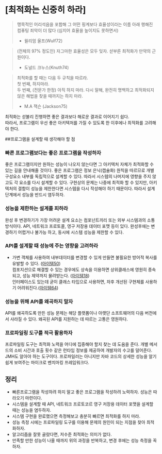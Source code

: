 # [최적화는 신중히 하라]
> 맹목적인 어리석음을 포함해 그 어떤 핑계보다 효율성이라는 이름 아래 행해진 컴퓨팅 죄악이 더 많다 (심지어 효율을 높이지도 못하면서)  
> - 윌리엄 울프(Wulf72)  

> (전체의 97% 정도인) 자그마한 효율성은 모두 잊자. 섣부른 최적화가 만약의 근원이다.  
> - 도널드 크누스(Knuth74)

> 최적화를 할 때는 다음 두 규칙을 따르라.  
> 첫 번째, 하지마라.  
> 두 번째, (전문가 한정) 아직 하지 마라. 다시 말해, 완전히 명백하고 최적화되지 않은 해법을 찾을 때까지는 하지 마라.  
> - M.A 잭슨 (Jackson75)  

최적화는 섣불리 진행하면 좋은 결과보다 해로운 결과로 이어지기 쉽다.  
따라서, 프로그램이 우선 좋은 아키텍처를 가질 수 있도록 한 이후에나 최적화를 고려해야 한다. 

##프로그램을 설계할 때 생각해야 할 점
### 빠른 프로그램보다는 좋은 프로그램을 작성하자
좋은 프로그램이지만 원하는 성능이 나오지 않는다면 그 아키텍처 자체가 최적화할 수 있는 길을 안내해줄 것이다.
좋은 프로그램은 정보 은닉(캡슐화) 원칙을 따르므로 개별 구성요소 내부를 독립적으로 설계할 수 있다.
따라서 시스템의 나머지에 영향을 주지 않고도 각 요소를 다시 설계할 수 있다.
구현상의 문제는 나중에 최적화 할 수 있지만, 아키텍처의 결함이 성능을 제한한다면 시스템을 다시 작성해야 하기 때문이다.
따라서 설계 단계에서 성능을 반드시 염두하자.

### 성능을 제한하는 설계를 피하라
완성 후 변경하기가 가장 어려운 설계 요소는 컴포넌트끼리 또는 외부 시스템과의 소통 방식이다.
API, 네트워크 프로토콜, 영구 저장용 데이터 포맷 등이 있다.
완성후에는 변경하기 어렵거나 불가능 하고, 동시에 시스템 성능을 제한할 수 있다.

### API를 설계할 때 성능에 주는 영향을 고려하라
* 가변 객체를 사용하여 내부데이터를 변경할 수 있게 만들면 불필요한 방어적 복사를 유발할 수 있다. ([아이템50](08장/아이템_50/적시에_방어적_복사본을_만들라.md))  
컴포지션으로 해결할 수 있는 경우에도 상속을 이용하면 상위클래스에 영원히 종속되고, 성능 제약까지 물려받는다. ([아이템18](04장/아이템_18/상속보다는_컴포지션을_사용하라.md))  
인터페이스도 있는데 굳이 클래스 타입으로 사용하면, 차후 개선된 구현체를 사용하기 어려워진다.([아이템64](09장/아이템_64/객체는_인터페이스를_사용해_참조하라.md))  

### 성능을 위해 API를 왜곡하지 말자
API를 왜곡하도록 만든 성능 문제는 해당 플랫폼이나 아랫단 소프트웨어의 다음 버전에서 사라질 수 있다.
왜곡된 API를 지원하는 데 따르는 고통은 영원하다.

### 프로파일링 도구를 적극 활용하자
프로파일링 도구는 최적화 노력을 어디에 집중해야 할지 찾는 데 도움을 준다.
개별 메서드의 소비 시간과 호출 횟수 같은 런타임 정보를 제공하여 개발자의 수고를 덜어준다.
JMH도 알아야 하는 도구이다. 프로파일러는 아니지만 자바 코드의 상세한 성능을 알기 쉽게 보여주는 마이크로 벤치마킹 프레임워크다.

## 정리
* 빠른프로그램을 작성하려 하지 말고 좋은 프로그램을 작성하려 노력하자. 성능은 따라오기 마련이다.  
* 시스템을 설계할 때 API, 네트워크 프로토코르 영구 저장용 데이터 포맷을 설계할 때는 성능을 염두하자.  
* 시스템 구현을 완료했으면 측정해보고 충분히 빠르면 최적화를 하지 마라.  
* 성능 측정 시에는 프로파일링 도구를 이용해 문제의 원인이 되는 지점을 찾아 최적화하자.  
* 알고리즘을 잘못 골랐다면, 저수준 최적화는 의미가 없다.  
* 만족할 만한 성능이 나올 때까지 위의 과정을 반복하고, 변경 후에는 성능 측정을 꼭하자.